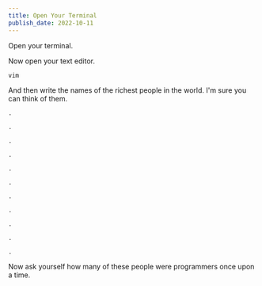 ```yaml
---
title: Open Your Terminal
publish_date: 2022-10-11
---
```


Open your terminal.

Now open your text editor.

```
vim
```

And then write the names of the richest people in the world. I'm sure you can think of them.

```
.

.

.

.

.

.

.

.

.

.

.
```

Now ask yourself how many of these people were programmers once upon a time.

